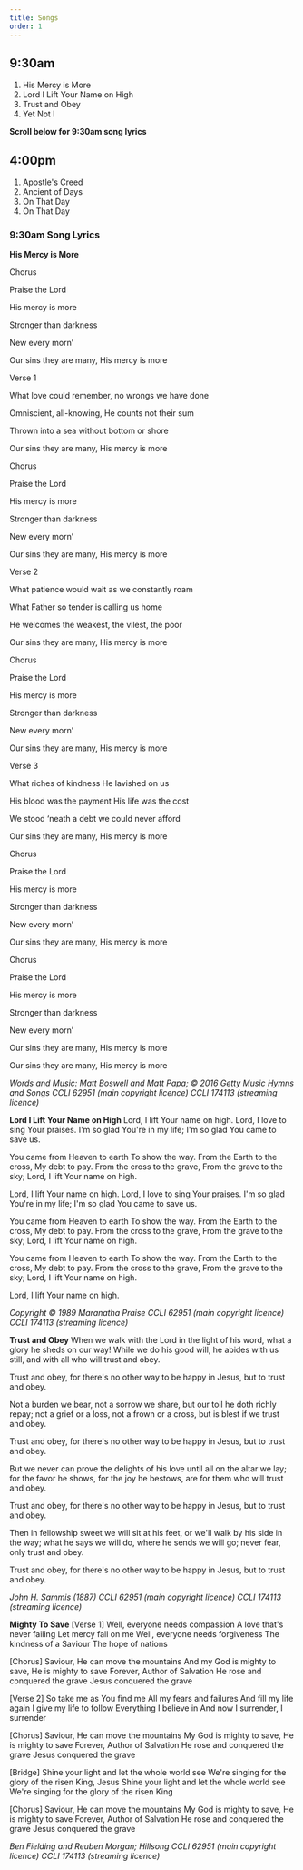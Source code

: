 ```yaml
---
title: Songs
order: 1
---
```


## 9:30am
1. His Mercy is More
2. Lord I Lift Your Name on High
3. Trust and Obey
4. Yet Not I 

**Scroll below for 9:30am song lyrics**

## 4:00pm
1. Apostle's Creed
2. Ancient of Days
3. On That Day
4. On That Day


### 9:30am Song Lyrics
**His Mercy is More**

Chorus

Praise the Lord

His mercy is more

Stronger than darkness

New every morn’

Our sins they are many, His mercy is more

Verse 1

What love could remember, no wrongs we have done

Omniscient, all-knowing, He counts not their sum

Thrown into a sea without bottom or shore

Our sins they are many, His mercy is more

Chorus

Praise the Lord

His mercy is more

Stronger than darkness

New every morn’

Our sins they are many, His mercy is more

Verse 2

What patience would wait as we constantly roam

What Father so tender is calling us home

He welcomes the weakest, the vilest, the poor

Our sins they are many, His mercy is more

Chorus

Praise the Lord

His mercy is more

Stronger than darkness

New every morn’

Our sins they are many, His mercy is more

Verse 3

What riches of kindness He lavished on us

His blood was the payment His life was the cost

We stood ‘neath a debt we could never afford

Our sins they are many, His mercy is more

 Chorus

Praise the Lord

His mercy is more

Stronger than darkness

New every morn’

Our sins they are many, His mercy is more

Chorus

Praise the Lord

His mercy is more

Stronger than darkness

New every morn’

Our sins they are many, His mercy is more

Our sins they are many, His mercy is more


*Words and Music: Matt Boswell and Matt Papa; © 2016 Getty Music Hymns and Songs
CCLI 62951 (main copyright licence)
CCLI 174113 (streaming licence)*


**Lord I Lift Your Name on High**
Lord, I lift Your name on high.
Lord, I love to sing Your praises.
I'm so glad You're in my life;
I'm so glad You came to save us.

You came from Heaven to earth
To show the way.
From the Earth to the cross,
My debt to pay.
From the cross to the grave,
From the grave to the sky;
Lord, I lift Your name on high.

Lord, I lift Your name on high.
Lord, I love to sing Your praises.
I'm so glad You're in my life;
I'm so glad You came to save us.

You came from Heaven to earth
To show the way.
From the Earth to the cross,
My debt to pay.
From the cross to the grave,
From the grave to the sky;
Lord, I lift Your name on high.

You came from Heaven to earth
To show the way.
From the Earth to the cross,
My debt to pay.
From the cross to the grave,
From the grave to the sky;
Lord, I lift Your name on high.

Lord, I lift Your name on high.

*Copyright © 1989 Maranatha Praise
CCLI 62951 (main copyright licence)
CCLI 174113 (streaming licence)*



**Trust and Obey**
When we walk with the Lord
in the light of his word,
what a glory he sheds on our way!
While we do his good will,
he abides with us still,
and with all who will trust and obey.

Trust and obey, for there's no other way
to be happy in Jesus, but to trust and obey.

Not a burden we bear,
not a sorrow we share,
but our toil he doth richly repay;
not a grief or a loss,
not a frown or a cross,
but is blest if we trust and obey.

Trust and obey, for there's no other way
to be happy in Jesus, but to trust and obey.

But we never can prove
the delights of his love
until all on the altar we lay;
for the favor he shows,
for the joy he bestows,
are for them who will trust and obey. 

Trust and obey, for there's no other way
to be happy in Jesus, but to trust and obey.

Then in fellowship sweet
we will sit at his feet,
or we'll walk by his side in the way;
what he says we will do,
where he sends we will go;
never fear, only trust and obey.

Trust and obey, for there's no other way
to be happy in Jesus, but to trust and obey.



*John H. Sammis (1887)
CCLI 62951 (main copyright licence)
CCLI 174113 (streaming licence)*


**Mighty To Save**
[Verse 1]
Well, everyone needs compassion
A love that's never failing
Let mercy fall on me
Well, everyone needs forgiveness
The kindness of a Saviour
The hope of nations

[Chorus]
Saviour, He can move the mountains
And my God is mighty to save, He is mighty to save
Forever, Author of Salvation
He rose and conquered the grave
Jesus conquered the grave

[Verse 2]
So take me as You find me
All my fears and failures
And fill my life again
I give my life to follow
Everything I believe in
And now I surrender, I surrender

[Chorus]
Saviour, He can move the mountains
My God is mighty to save, He is mighty to save
Forever, Author of Salvation
He rose and conquered the grave
Jesus conquered the grave

[Bridge]
Shine your light and let the whole world see
We're singing for the glory of the risen King, Jesus
Shine your light and let the whole world see
We're singing for the glory of the risen King

[Chorus]
Saviour, He can move the mountains
My God is mighty to save, He is mighty to save
Forever, Author of Salvation
He rose and conquered the grave
Jesus conquered the grave


*Ben Fielding and Reuben Morgan; Hillsong 
CCLI 62951 (main copyright licence)
CCLI 174113 (streaming licence)*



